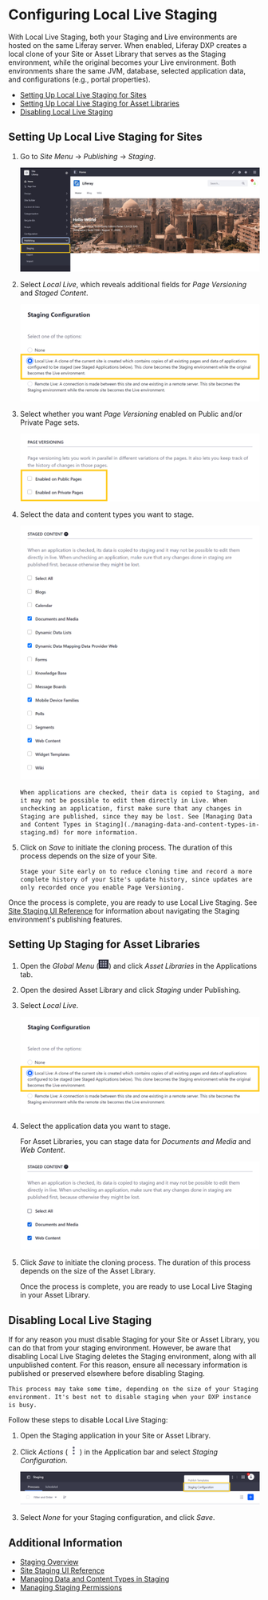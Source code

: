 # Configuring Local Live Staging

With Local Live Staging, both your Staging and Live environments are hosted on the same Liferay server. When enabled, Liferay DXP creates a local clone of your Site or Asset Library that serves as the Staging environment, while the original becomes your Live environment. Both environments share the same JVM, database, selected application data, and configurations (e.g., portal properties).

* [Setting Up Local Live Staging for Sites](#setting-up-local-live-staging-for-sites)
* [Setting Up Local Live Staging for Asset Libraries](#setting-up-local-live-staging-for-asset-libraries)
* [Disabling Local Live Staging](#disabling-local-live-staging)

## Setting Up Local Live Staging for Sites

1. Go to *Site Menu* &rarr; *Publishing* &rarr; *Staging*.

   ![Go to Staging in the Site Menu.](./configuring-local-live-staging/images/01.png)

1. Select *Local Live*, which reveals additional fields for *Page Versioning* and *Staged Content*.

   ![Select Local Live.](./configuring-local-live-staging/images/02.png)

1. Select whether you want *Page Versioning* enabled on Public and/or Private Page sets.

   ![Enable Page Versioning for your Private and Public Page sets.](./configuring-local-live-staging/images/03.png)

1. Select the data and content types you want to stage.

   ![Select the data and content types you want to stage.](./configuring-local-live-staging/images/04.png)

   ```{warning}
   When applications are checked, their data is copied to Staging, and it may not be possible to edit them directly in Live. When unchecking an application, first make sure that any changes in Staging are published, since they may be lost. See [Managing Data and Content Types in Staging](./managing-data-and-content-types-in-staging.md) for more information.
   ```

1. Click on *Save* to initiate the cloning process. The duration of this process depends on the size of your Site.

   ```{tip}
   Stage your Site early on to reduce cloning time and record a more complete history of your Site's update history, since updates are only recorded once you enable Page Versioning.
   ```

Once the process is complete, you are ready to use Local Live Staging. See [Site Staging UI Reference](./site-staging-ui-reference.md) for information about navigating the Staging environment's publishing features.

## Setting Up Staging for Asset Libraries

1. Open the *Global Menu* (![Global Menu](../../../images/icon-applications-menu.png)) and click *Asset Libraries* in the Applications tab.

1. Open the desired Asset Library and click *Staging* under Publishing.

1. Select *Local Live*.

   ![Select Local Live.](./configuring-local-live-staging/images/05.png)

1. Select the application data you want to stage.

   For Asset Libraries, you can stage data for *Documents and Media* and *Web Content*.

   ![Select the application data you want to stage.](./configuring-local-live-staging/images/06.png)

1. Click *Save* to initiate the cloning process. The duration of this process depends on the size of the Asset Library.

   Once the process is complete, you are ready to use Local Live Staging in your Asset Library.

## Disabling Local Live Staging

If for any reason you must disable Staging for your Site or Asset Library, you can do that from your staging environment. However, be aware that disabling Local Live Staging deletes the Staging environment, along with all unpublished content. For this reason, ensure all necessary information is published or preserved elsewhere before disabling Staging.

```{tip}
This process may take some time, depending on the size of your Staging environment. It's best not to disable staging when your DXP instance is busy.
```

Follow these steps to disable Local Live Staging:

1. Open the Staging application in your Site or Asset Library.

1. Click *Actions* ( ![Actions button](../../../images/icon-actions.png) ) in the Application bar and select *Staging Configuration*.

   ![Click the Actions button in the Application bar, and select Staging Configuration](./configuring-local-live-staging/images/07.png)

1. Select *None* for your Staging configuration, and click *Save*.

## Additional Information

* [Staging Overview](./staging-overview.md)
* [Site Staging UI Reference](./site-staging-ui-reference.md)
* [Managing Data and Content Types in Staging](./managing-data-and-content-types-in-staging.md)
* [Managing Staging Permissions](./managing-staging-permissions.md)
